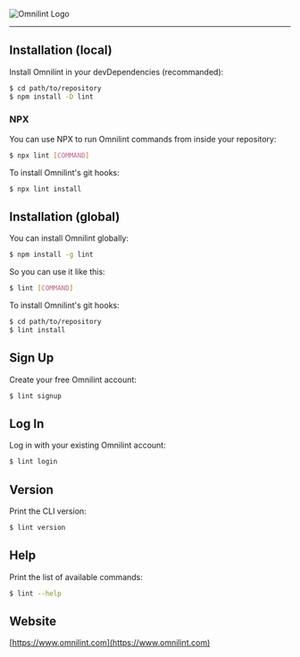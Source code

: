 
![Omnilint Logo](https://www.omnilint.com/images/logo/logo-simple-with-text.svg)

---

## Installation (local)
Install Omnilint in your devDependencies (recommanded):
```sh
$ cd path/to/repository
$ npm install -D lint
```
### NPX
You can use NPX to run Omnilint commands from inside your repository:
```sh
$ npx lint [COMMAND]
```
To install Omnilint's git hooks:
```sh
$ npx lint install
```
## Installation (global)
You can install Omnilint globally:
```sh
$ npm install -g lint
```
So you can use it like this:
```sh
$ lint [COMMAND]
```
To install Omnilint's git hooks:
```sh
$ cd path/to/repository
$ lint install
```
## Sign Up
Create your free Omnilint account:
```sh
$ lint signup
```
## Log In
Log in with your existing Omnilint account:
```sh
$ lint login
```
## Version
Print the CLI version:
```sh
$ lint version
```
## Help
Print the list of available commands:
```sh
$ lint --help
```
## Website
[https://www.omnilint.com](https://www.omnilint.com)
